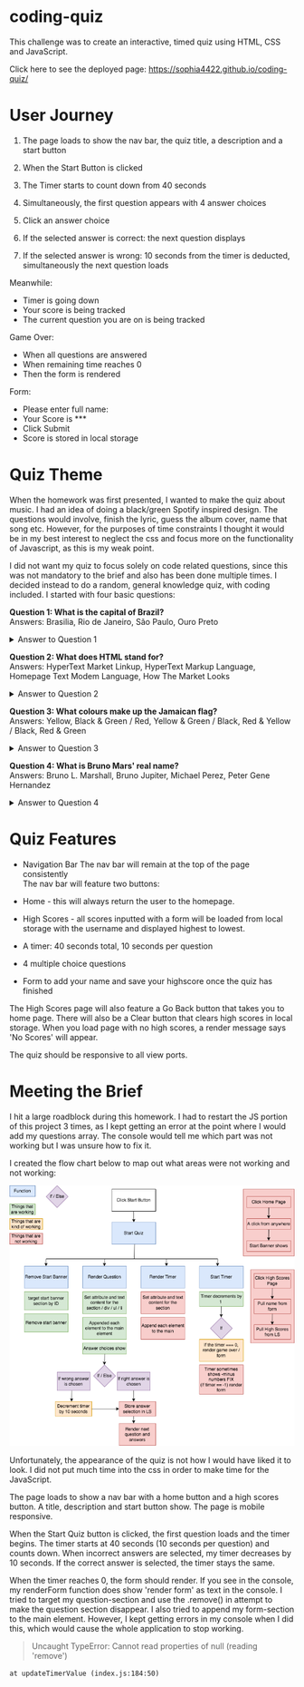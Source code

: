 # coding-quiz

This challenge was to create an interactive, timed quiz using HTML, CSS and JavaScript.

Click here to see the deployed page: https://sophia4422.github.io/coding-quiz/

# User Journey

1. The page loads to show the nav bar, the quiz title, a description and a start button
2. When the Start Button is clicked
3. The Timer starts to count down from 40 seconds
4. Simultaneously, the first question appears with 4 answer choices

5. Click an answer choice
6. If the selected answer is correct: the next question displays
7. If the selected answer is wrong: 10 seconds from the timer is deducted, simultaneously the next question loads

Meanwhile:

- Timer is going down
- Your score is being tracked
- The current question you are on is being tracked

Game Over:

- When all questions are answered
- When remaining time reaches 0
- Then the form is rendered

Form:

- Please enter full name:
- Your Score is \*\*\*
- Click Submit
- Score is stored in local storage

# Quiz Theme

When the homework was first presented, I wanted to make the quiz about music. I had an idea of doing a black/green Spotify inspired design. The questions would involve, finish the lyric, guess the album cover, name that song etc. However, for the purposes of time constraints I thought it would be in my best interest to neglect the css and focus more on the functionality of Javascript, as this is my weak point.

I did not want my quiz to focus solely on code related questions, since this was not mandatory to the brief and also has been done multiple times. I decided instead to do a random, general knowledge quiz, with coding included. I started with four basic questions:

**Question 1: What is the capital of Brazil?**
<br> Answers: Brasilia, Rio de Janeiro, São Paulo, Ouro Preto

<details closed>
<summary>Answer to Question 1</summary>
<br>
Brasilia
</details>

**Question 2: What does HTML stand for?**
<br> Answers: HyperText Market Linkup, HyperText Markup Language, Homepage Text Modem Language, How The Market Looks

<details closed>
<summary>Answer to Question 2</summary>
<br>
HyperText Markup Language
</details>

**Question 3: What colours make up the Jamaican flag?**
<br> Answers: Yellow, Black & Green / Red, Yellow & Green / Black, Red & Yellow / Black, Red & Green

<details closed>
<summary>Answer to Question 3</summary>
<br>
Yellow, Black & Green
</details>

**Question 4: What is Bruno Mars' real name?**
<br> Answers: Bruno L. Marshall, Bruno Jupiter, Michael Perez, Peter Gene Hernandez

<details closed>
<summary>Answer to Question 4</summary>
<br>
Peter Gene Hernandez
</details>

# Quiz Features

- Navigation Bar
  The nav bar will remain at the top of the page consistently
  <br> The nav bar will feature two buttons:
- Home - this will always return the user to the homepage.
- High Scores - all scores inputted with a form will be loaded from local storage with the username and displayed highest to lowest.

- A timer: 40 seconds total, 10 seconds per question
- 4 multiple choice questions
- Form to add your name and save your highscore once the quiz has finished

The High Scores page will also feature a Go Back button that takes you to home page. There will also be a Clear button that clears high scores in local storage. When you load page with no high scores, a render message says 'No Scores' will appear.

The quiz should be responsive to all view ports.

# Meeting the Brief

I hit a large roadblock during this homework. I had to restart the JS portion of this project 3 times, as I kept getting an error at the point where I would add my questions array. The console would tell me which part was not working but I was unsure how to fix it.

I created the flow chart below to map out what areas were not working and not working:

![Quiz Flowchart](./assets/images/quiz-flowchart.png)

Unfortunately, the appearance of the quiz is not how I would have liked it to look. I did not put much time into the css in order to make time for the JavaScript.

The page loads to show a nav bar with a home button and a high scores button. A title, description and start button show. The page is mobile responsive.

When the Start Quiz button is clicked, the first question loads and the timer begins. The timer starts at 40 seconds (10 seconds per question) and counts down. When incorrect answers are selected, my timer decreases by 10 seconds. If the correct answer is selected, the timer stays the same.

When the timer reaches 0, the form should render. If you see in the console, my renderForm function does show 'render form' as text in the console. I tried to target my question-section and use the .remove() in attempt to make the question section disappear. I also tried to append my form-section to the main element. However, I kept getting errors in my console when I did this, which would cause the whole application to stop working.

> Uncaught TypeError: Cannot read properties of null (reading 'remove')

    at updateTimerValue (index.js:184:50)
